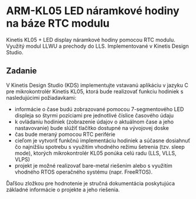 # ARM-KL05 LED náramkové hodiny na báze RTC modulu
Kinetis KL05 + LED display náramkové hodiny pomocou RTC modulu. Využitý modul LLWU a prechody do LLS. Implementované v Kinetis Design Studio.

## Zadanie
V Kinetis Design Studio (KDS) implementujte vstavanú aplikáciu v jazyku C pre mikrokontrolér Kinetis KL05, ktorá bude realizovať funkciu hodiniek s nasledujúcimi požiadavkami:
- informácie o čase budú zobrazované pomocou 7-segmentového LED displeja so štyrmi pozíciami pre jednotlivé číslice časového údaju
- k ovládaniu hodiniek (zobrazenie údajov o aktuálnom čase a jeho nastavovanie) bude slúžiť tlačítko dostupné na vývojovej doske
- čas bude meraný pomocou RTC periférie
- cieľom je vytvoriť funkčnú implementáciu hodiniek a súčasne dosiahnuť čo najnižšiu spotrebu s využitím vhodného režimu šetrenia (tzv. sleep mode), ktorých mikrokontrolér KL05 ponúka celú radu (LLS, VLLS, VLPS)
- projekt je možné realizovať bare-metal riešením alebo s využitím vhodného RTOS operačného systému (napr. FreeRTOS).

Ďaľšou zložkou pre hodnotenie je stručná dokumentácia poskytujúca základné informácie o projekte a jeho riešenia.
